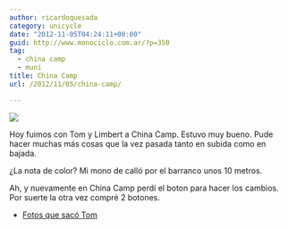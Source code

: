 ```yaml
---
author: ricardoquesada
category: unicycle
date: "2012-11-05T04:24:11+00:00"
guid: http://www.monociclo.com.ar/?p=350
tag:
  - china camp
  - muni
title: China Camp
url: /2012/11/05/china-camp/

---
```

[![](http://www.monociclo.com.ar/blog/wp-content/uploads/2012/11/8158357472_a174739ae3_z.jpg)](http://www.monociclo.com.ar/blog/wp-content/uploads/2012/11/8158357472_a174739ae3_z.jpg)

Hoy fuimos con Tom y Limbert a China Camp.
Estuvo muy bueno.
Pude hacer muchas más cosas que la vez pasada tanto en subida como en bajada.

¿La nota de color? Mi mono de calló por el barranco unos 10 metros.

Ah, y nuevamente en China Camp perdí el boton para hacer los cambios.
Por suerte la otra vez compré 2 botones.

- [Fotos que sacó Tom](http://www.flickr.com/photos/tholub/sets/72157631935600521/)
